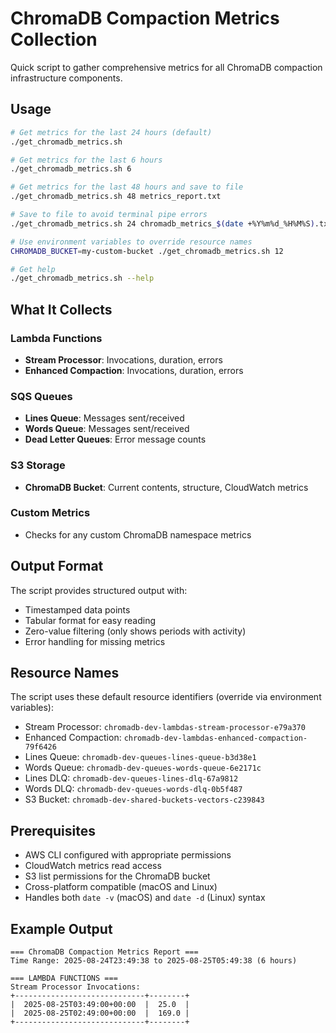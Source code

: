 # ChromaDB Compaction Metrics Collection

Quick script to gather comprehensive metrics for all ChromaDB compaction infrastructure components.

## Usage

```bash
# Get metrics for the last 24 hours (default)
./get_chromadb_metrics.sh

# Get metrics for the last 6 hours
./get_chromadb_metrics.sh 6

# Get metrics for the last 48 hours and save to file
./get_chromadb_metrics.sh 48 metrics_report.txt

# Save to file to avoid terminal pipe errors
./get_chromadb_metrics.sh 24 chromadb_metrics_$(date +%Y%m%d_%H%M%S).txt

# Use environment variables to override resource names
CHROMADB_BUCKET=my-custom-bucket ./get_chromadb_metrics.sh 12

# Get help
./get_chromadb_metrics.sh --help
```

## What It Collects

### Lambda Functions
- **Stream Processor**: Invocations, duration, errors
- **Enhanced Compaction**: Invocations, duration, errors

### SQS Queues  
- **Lines Queue**: Messages sent/received
- **Words Queue**: Messages sent/received
- **Dead Letter Queues**: Error message counts

### S3 Storage
- **ChromaDB Bucket**: Current contents, structure, CloudWatch metrics

### Custom Metrics
- Checks for any custom ChromaDB namespace metrics

## Output Format

The script provides structured output with:
- Timestamped data points
- Tabular format for easy reading
- Zero-value filtering (only shows periods with activity)
- Error handling for missing metrics

## Resource Names

The script uses these default resource identifiers (override via environment variables):
- Stream Processor: `chromadb-dev-lambdas-stream-processor-e79a370`
- Enhanced Compaction: `chromadb-dev-lambdas-enhanced-compaction-79f6426`  
- Lines Queue: `chromadb-dev-queues-lines-queue-b3d38e1`
- Words Queue: `chromadb-dev-queues-words-queue-6e2171c`
- Lines DLQ: `chromadb-dev-queues-lines-dlq-67a9812`
- Words DLQ: `chromadb-dev-queues-words-dlq-0b5f487`
- S3 Bucket: `chromadb-dev-shared-buckets-vectors-c239843`

## Prerequisites

- AWS CLI configured with appropriate permissions
- CloudWatch metrics read access
- S3 list permissions for the ChromaDB bucket
- Cross-platform compatible (macOS and Linux)
- Handles both `date -v` (macOS) and `date -d` (Linux) syntax

## Example Output

```text
=== ChromaDB Compaction Metrics Report ===
Time Range: 2025-08-24T23:49:38 to 2025-08-25T05:49:38 (6 hours)

=== LAMBDA FUNCTIONS ===
Stream Processor Invocations:
+-----------------------------+--------+
|  2025-08-25T03:49:00+00:00  |  25.0  |
|  2025-08-25T02:49:00+00:00  |  169.0 |
+-----------------------------+--------+
```